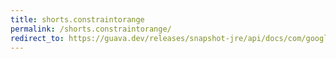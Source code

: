 ```yaml
---
title: shorts.constraintorange
permalink: /shorts.constraintorange/
redirect_to: https://guava.dev/releases/snapshot-jre/api/docs/com/google/common/primitives/Shorts.html#constrainToRange-short-short-short-
---
```

